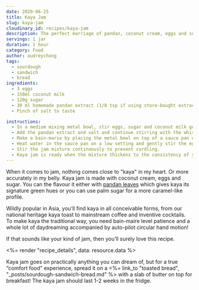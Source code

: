```yaml
---
date: 2020-06-25
title: Kaya Jam
slug: kaya-jam
cloudinary_id: recipes/kaya-jam
description: The perfect marriage of pandan, coconut cream, eggs and sugar
servings: 1 jar
duration: 1 hour
category: Food
author: audreychong
tags:
  - sourdough
  - sandwich
  - bread
ingredients:
  - 3 eggs
  - 150ml coconut milk
  - 120g sugar
  - 30 ml homemade pandan extract (1/8 tsp if using store-bought extract)
  - Pinch of salt to taste

instructions:
  - In a medium mixing metal bowl, stir eggs, sugar and coconut milk gently without creating bubbles into a smooth batter.
  - Add the pandan extract and salt and continue stirring with the whisk.
  - Make a bain-marie by placing the metal bowl on top of a sauce pan of similar size.
  - Heat water in the sauce pan on a low setting and gently stir the egg-coconut milk mixture with the whisk.
  - Stir the jam mixture continuously to prevent curdling.
  - Kaya jam is ready when the mixture thickens to the consistency of your choice, usually around the 45-60 minute mark.
---
```


When it comes to jam, nothing comes close to "kaya" in my heart. Or more accurately in my belly. Kaya jam is made with coconut cream, eggs and sugar. You can the flavour it either with [pandan leaves](https://en.wikipedia.org/wiki/Pandanus_amaryllifolius) which gives kaya its signature green hues or you can use palm sugar for a more caramel-like profile.

Wildly popular in Asia, you’ll find kaya in all conceivable forms, from our national heritage kaya toast to mainstream coffee and inventive cocktails. To make kaya the traditional way, you need bain-maire level patience and a whole lot of daydreaming accompanied by auto-pilot circular hand motion!

If that sounds like your kind of jam, then you’ll surely love this recipe.

<%= render "recipe_details", data: resource.data %>

Kaya jam goes on practically anything you can dream of, but for a true “comfort food” experience, spread it on a <%= link_to "toasted bread", "\_posts/sourdough-sandwich-bread.md" %> with a slab of butter on top for breakfast! The kaya jam should last 1-2 weeks in the fridge.
